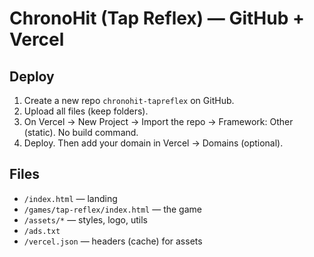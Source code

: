 
# ChronoHit (Tap Reflex) — GitHub + Vercel

## Deploy
1. Create a new repo `chronohit-tapreflex` on GitHub.
2. Upload all files (keep folders).
3. On Vercel → New Project → Import the repo → Framework: Other (static). No build command.
4. Deploy. Then add your domain in Vercel → Domains (optional).

## Files
- `/index.html` — landing
- `/games/tap-reflex/index.html` — the game
- `/assets/*` — styles, logo, utils
- `/ads.txt`
- `/vercel.json` — headers (cache) for assets
